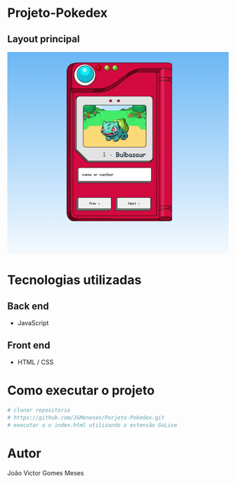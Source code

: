 # Projeto-Pokedex

## Layout principal

![Pagina](./img/Finalizado.png) 


# Tecnologias utilizadas
## Back end
- JavaScript
## Front end
- HTML / CSS 



# Como executar o projeto

```bash
# clonar repositório
# https://github.com/JGMeneses/Porjeto-Pokedex.git
# executar o o index.html utilizando a extensão GoLive
```



# Autor

João Victor Gomes Meses
